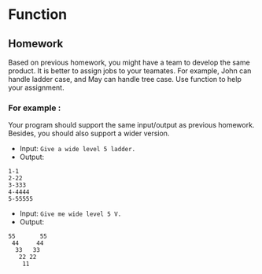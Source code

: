 # Function

## Homework
Based on previous homework, you might have a team to develop the same product.
It is better to assign jobs to your teamates.
For example, John can handle ladder case, and May can handle tree case.
Use function to help your assignment.

### For example : 
Your program should support the same input/output as previous homework.
Besides, you should also support a wider version.

- Input: `Give a wide level 5 ladder.`
- Output:
```
1-1
2-22
3-333
4-4444
5-55555
```

- Input: `Give me wide level 5 V.`
- Output:
```
55       55
 44     44
  33   33 
   22 22 
    11
``` 